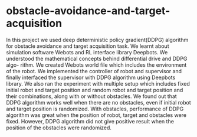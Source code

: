 # obstacle-avoidance-and-target-acquisition

In this project we used deep deterministic policy gradient(DDPG) algorithm for obstacle avoidance and target acquisition task. We learnt about simulation software Webots and RL interface library Deepbots. We understood the mathematical concepts behind differential drive and DDPG algo- rithm. We created Webots world file which includes the environment of the robot. We implemented the controller of robot and supervisor and finally interfaced the supervisor with DDPG algorithm using Deepbots library. We also ran the experiment with multiple setup which includes fixed initial robot and target position and random robot and target position and their combinations, along with or without obstacles. We found out that DDPG algorithm works well when there are no obstacles, even if initial robot and target position is randomized. With obstacles, performance of DDPG algorithm was great when the position of robot, target and obstacles were fixed. However, DDPG algorithm did not give positive result when the position of the obstacles were randomized.
